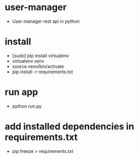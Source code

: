 # user-manager

- User manager rest api in python

# install

- [sudo] pip install virtualenv
- virtualenv venv
- source venv/bin/activate
- pip install -r requirements.txt

# run app

- python run.py

# add installed dependencies in requirements.txt

- pip freeze > requirements.txt
